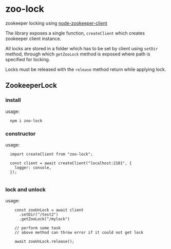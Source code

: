 # zoo-lock

zookeeper locking using [node-zookeeper-client](https://github.com/alexguan/node-zookeeper-client)

The library exposes a single function, `createClient` which creates zookeeper client instance.

All locks are stored in a folder which has to be set by client using `setDir` method, through which `getZooLock` method is exposed where path is specified for locking.

Locks must be released with the `release` method return while applying lock.


## ZookeeperLock

### install
usage: 
```
  npm i zoo-lock
```

### constructor
usage: 
```
  import createClient from "zoo-lock";

  const client = await createClient("localhost:2181", {
    logger: console,
  });
  
```


### lock and unlock
usage:
```
    const zooUnLock = await client
      .setDir("/test2")
      .getZooLock("/mylock")

    // perform some task
    // above method can throw error if it could not get lock

    await zooUnLock.release();
```



